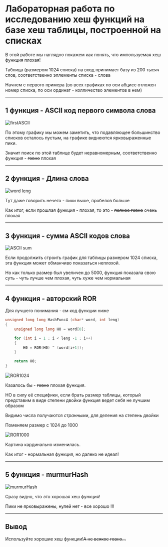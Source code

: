 # Лабораторная работа по исследованию хеш функций на базе хеш таблицы, построенной на списках
В этой работе мы наглядно покажем как понять, что импользуемая хеш функция плохая!

Таблица (размером 1024 списка) на вход принимает базу из 200 тысяч слов, соответственно эллементы списка - слова

Начнем с первого примера (во всех графиках по оси абцисс отложен номер списка, по оси ординат - колличество элементов в нем)

---

## 1 функция - ASCII код первого символа слова

![firstASCII](https://user-images.githubusercontent.com/89395114/163723511-3e916046-1a73-4426-b146-055973adfd24.png)

По этому графику мы можем заметить, что подавляющее большинство списков осталось пустым, на графике виднеются ярковыраженные пики.

Значит поиск по этой таблице будет неравномерным, соответственно функция - ~~говно~~ плохая 

---

## 2 функция - Длина слова

![word leng](https://user-images.githubusercontent.com/89395114/163723725-b5535e81-602d-4e91-beef-1bf2f01158e7.png)

Тут даже говорить нечего - пики выше, пробелов больше 

Как итог, если прошлая функция - плохая, то это - ~~полное говно~~ очень плохая

---

## 3 функция - сумма ASCII кодов слова

![ASCII sum](https://user-images.githubusercontent.com/89395114/163723808-306f2908-ca70-4476-a195-70d84b6434b6.png)

Если продолжить строить график для таблицы размером 1024 списка, эта функция может обманчиво показаться неплохой.

Но как только размер был увеличен до 5000, функция показала свою суть - чуть лучше чем плохая, чуть хуже чем нормальная

---

## 4 функция - авторский ROR

Для лучшего понимания - см код функции ниже
``` cpp
unsigned long long HashFunc4 (char* word, int leng)
{
    unsigned long long H0 = word[0];

    for (int i = 1 ; i < leng -1 ; i++)
    {
        H0 = ROR(H0) ^ (word[i+1]);
    }

    return H0;
}
```

![ROR1024](https://user-images.githubusercontent.com/89395114/163723953-94341ce5-9c30-4a8f-8405-60f4389a38e7.png)

Казалось бы - ~~говно~~ плохая функция.

НО в силу её специфики, если брать размер таблицы, который представим в виде степени двойки функция ведет себя не лучшим образом

Видимо числа получаются *странными*, для деления на степень двойки

Поменяем размер с 1024 до 1000

![ROR1000](https://user-images.githubusercontent.com/89395114/163724046-1b4eab75-0048-446c-a4d4-cb33c28a932c.png)

Картина кардинально изменилась.

Как итог - нормальная функция, но далеко не идеал!

---

## 5 функция - murmurHash

![murmurHash](https://user-images.githubusercontent.com/89395114/163724081-b42a1f2d-73f0-4f56-9c05-c6de689f4cf1.png)

Сразу видно, что это хорошая хеш функция! 

Пики не ярковыражены, нулей нет - все хорошо !!!

---

## Вывод 

Используйте хорошие хеш функции!~~A не вcякое говно...~~
